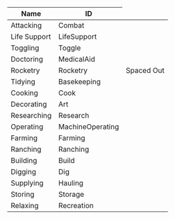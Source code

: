 <table>
    <thead>
        <th data-sort-default>Name</th>
        <th>ID</th>
    </thead>
        <tr>
            <td>Attacking</td>
            <td>Combat</td>
            <td></td>
        </tr>
        <tr>
            <td>Life Support</td>
            <td>LifeSupport</td>
            <td></td>
        </tr>
        <tr>
            <td>Toggling</td>
            <td>Toggle</td>
            <td></td>
        </tr>
        <tr>
            <td>Doctoring</td>
            <td>MedicalAid</td>
            <td></td>
        </tr>
        <tr>
            <td>Rocketry</td>
            <td>Rocketry</td>
            <td>Spaced Out</td>
        </tr>
        <tr>
            <td>Tidying</td>
            <td>Basekeeping</td>
            <td></td>
        </tr>
        <tr>
            <td>Cooking</td>
            <td>Cook</td>
            <td></td>
        </tr>
        <tr>
            <td>Decorating</td>
            <td>Art</td>
            <td></td>
        </tr>
        <tr>
            <td>Researching</td>
            <td>Research</td>
            <td></td>
        </tr>
        <tr>
            <td>Operating</td>
            <td>MachineOperating</td>
            <td></td>
        </tr>
        <tr>
            <td>Farming</td>
            <td>Farming</td>
            <td></td>
        </tr>
        <tr>
            <td>Ranching</td>
            <td>Ranching</td>
            <td></td>
        </tr>
        <tr>
            <td>Building</td>
            <td>Build</td>
            <td></td>
        </tr>
        <tr>
            <td>Digging</td>
            <td>Dig</td>
            <td></td>
        </tr>
        <tr>
            <td>Supplying</td>
            <td>Hauling</td>
            <td></td>
        </tr>
        <tr>
            <td>Storing</td>
            <td>Storage</td>
            <td></td>
        </tr>
        <tr>
            <td>Relaxing</td>
            <td>Recreation</td>
            <td></td>
        </tr>
</table>
